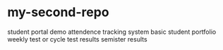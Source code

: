 # my-second-repo
student portal demo
attendence tracking system
basic student portfolio
weekly test or cycle test results
semister results
